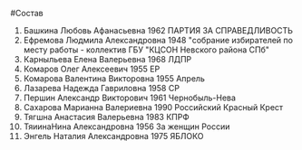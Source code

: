 #Состав
1. Башкина Любовь Афанасьевна 1962 ПАРТИЯ ЗА СПРАВЕДЛИВОСТЬ
2. Ефремова Людмила Александровна 1948 \"собрание избирателей по месту работы - коллектив ГБУ \"КЦСОН Невского района СПб\"
3. Карныльева Елена Валерьевна 1968 ЛДПР
4. Комаров Олег Алексеевич 1955 ЕР
5. Комарова Валентина Викторовна 1955 Апрель
6. Лазарева Надежда Гавриловна 1958 СР
7. Першин Александр Викторович 1961 Чернобыль-Нева
8. Сахарова Марианна Валериевна 1990 Российский Красный Крест
9. Тягшна Анастасия Валерьевна 1983 КПРФ
10. ТяиинаНина Александровна 1956 За женщин России
11. Энгель Наталия Александровна 1975 ЯБЛОКО
